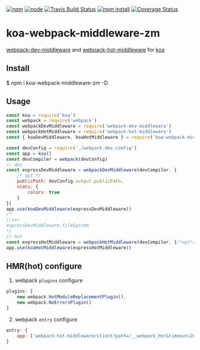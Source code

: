 [![npm][npm]][npm-url]
[![node][node]][node-url]
[![Travis Build Status](https://travis-ci.org/zeromake/koa-webpack-middleware-zm.svg?branch=master)](https://travis-ci.org/zeromake/koa-webpack-middleware-zm)
[![npm install](https://img.shields.io/npm/dm/koa-webpack-middleware-zm.svg)](https://npmjs.com/package/koa-webpack-middleware-zm)
[![Coverage Status](https://coveralls.io/repos/github/zeromake/koa-webpack-middleware-zm/badge.svg?branch=master)](https://coveralls.io/github/zeromake/koa-webpack-middleware-zm?branch=master)

# koa-webpack-middleware-zm
[webpack-dev-middleware](https://github.com/webpack/webpack-dev-middleware) and [webpack-hot-middleware](https://github.com/glenjamin/webpack-hot-middleware) for [koa](https://github.com/koajs/koa)

## Install
$ npm i koa-webpack-middleware-zm -D

## Usage
``` javascript
const koa = require('koa')
const webpack = require('webpack')
const webpackDevMiddleware = require('webpack-dev-middleware')
const webpackHotMiddleware = require('webpack-hot-middleware')
const { koaDevMiddleware, koaHotMiddleware } = require('koa-webpack-middleware-zm')

const devConfig = require('./webpack.dev.config')
const app = koa()
const devCompiler = webpack(devConfig)
// dev
const expressDevMiddleware = webpackDevMiddleware(devCompiler, {
    /* opt */
    publicPath: devConfig.output.publicPath,
    stats: {
        colors: true
    }
})
app.use(koaDevMiddleware(expressDevMiddleware))
/*
//ssr
expressDevMiddleware.fileSystem
*/
// hot
const expressHotMiddleware = webpackHotMiddleware(devCompiler, {/*opt*/})
app.use(koaHotMiddleware(expressHotMiddleware))
```

## HMR(hot) configure
1. webpack `plugins` configure
``` javascript
plugins: [
    new webpack.HotModuleReplacementPlugin(),
    new webpack.NoErrorsPlugin()
]
```
2. webpack `entry` configure
``` javascript
entry: {
    app: ['webpack-hot-middleware/client?path=/__webpack_hmr&timeout=20000', 'app.js']
}
```

[npm]: https://img.shields.io/npm/v/koa-webpack-middleware-zm.svg
[npm-url]: https://npmjs.com/package/koa-webpack-middleware-zm

[node]: https://img.shields.io/node/v/koa-webpack-middleware-zm.svg
[node-url]: https://nodejs.org
